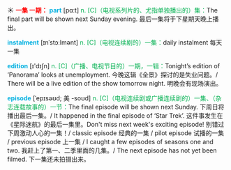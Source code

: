 ☀ <font color="red">**一集 一期：**</font>
<font color="sky blue">**part**</font> [pɑːt] 
<font color="#00b050">n. [C]（电视系列片的、尤指单独播出的）集：</font>The final part will be shown next Sunday evening. 最后一集将于下星期天晚上播出。
           
<font color="sky blue">**instalment**</font> [ɪnˈstɔ:lmənt]
<font color="#00b050">n. [C]（电视连续剧的）一集：</font>daily instalment 每天一集

<font color="sky blue">**edition**</font> [ɪ'dɪʃn] 
<font color="#00b050">n. [C]（广播、电视节目的）一期，一辑：</font>Tonight’s edition of ‘Panorama’ looks at unemployment. 今晚这辑《全景》探讨的是失业问题。/ There will be a live edition of the show tomorrow night. 明晚会有现场演出。
           
<font color="sky blue">**episode**</font> [ˈepɪsəʊd; 美 -soʊd]
<font color="#00b050">n. [C]（电视连续剧或广播连续剧的）一集、（杂志连载故事的）一节：</font>The final episode will be shown next Sunday. 下周日将播出最后一集。/ It happened in the final episode of ‘Star Trek’. 这件事发生在《星际迷航》的最后一集里。Don't miss next week's exciting episode! 别错过下周激动人心的一集！/ classic episode 经典的一集 / pilot episode 试播的一集 / previous episode 上一集 / I caught a few episodes of seasons one and two. 我赶上了第一、二季里面的几集。/ The next episode has not yet been filmed. 下一集还未拍摄出来。